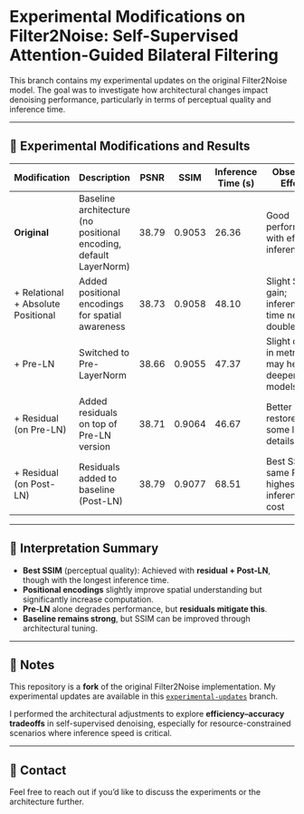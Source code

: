 # Experimental Modifications on Filter2Noise: Self-Supervised Attention-Guided Bilateral Filtering

This branch contains my experimental updates on the original Filter2Noise model. The goal was to investigate how architectural changes impact denoising performance, particularly in terms of perceptual quality and inference time.

---

## 🧪 Experimental Modifications and Results

| Modification                          | Description                                                             | PSNR   | SSIM   | Inference Time (s) | Observed Effect                                            |
|--------------------------------------|-------------------------------------------------------------------------|--------|--------|--------------------|------------------------------------------------------------|
| **Original**                         | Baseline architecture (no positional encoding, default LayerNorm)       | 38.79  | 0.9053 | 26.36              | Good performance with efficient inference                  |
| + Relational + Absolute Positional   | Added positional encodings for spatial awareness                        | 38.73  | 0.9058 | 48.10              | Slight SSIM gain; inference time nearly doubled            |
| + Pre-LN                             | Switched to Pre-LayerNorm                                               | 38.66  | 0.9055 | 47.37              | Slight drop in metrics; may help deeper models             |
| + Residual (on Pre-LN)               | Added residuals on top of Pre-LN version                                | 38.71  | 0.9064 | 46.67              | Better SSIM, restores some lost details                    |
| + Residual (on Post-LN)              | Residuals added to baseline (Post-LN)                                   | 38.79  | 0.9077 | 68.51              | Best SSIM; same PSNR; highest inference cost               |

---

## 📌 Interpretation Summary

- **Best SSIM** (perceptual quality): Achieved with **residual + Post-LN**, though with the longest inference time.
- **Positional encodings** slightly improve spatial understanding but significantly increase computation.
- **Pre-LN** alone degrades performance, but **residuals mitigate this**.
- **Baseline remains strong**, but SSIM can be improved through architectural tuning.

---

## 🔗 Notes

This repository is a **fork** of the original Filter2Noise implementation. My experimental updates are available in this [`experimental-updates`](https://github.com/your-username/forked-repo-name/tree/experimental-updates) branch.

I performed the architectural adjustments to explore **efficiency–accuracy tradeoffs** in self-supervised denoising, especially for resource-constrained scenarios where inference speed is critical.

---

## 📧 Contact

Feel free to reach out if you’d like to discuss the experiments or the architecture further.
